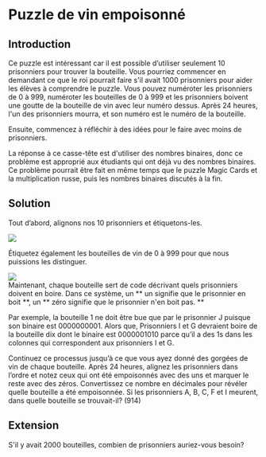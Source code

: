 # Puzzle de vin empoisonné

## Introduction
Ce puzzle est intéressant car il est possible d’utiliser seulement 10 prisonniers pour trouver la bouteille. Vous pourriez commencer en demandant ce que le roi pourrait faire s'il avait 1000 prisonniers pour aider les élèves à comprendre le puzzle. Vous pouvez numéroter les prisonniers de 0 à 999, numéroter les bouteilles de 0 à 999 et les prisonniers boivent une goutte de la bouteille de vin avec leur numéro dessus. Après 24 heures, l'un des prisonniers mourra, et son numéro est le numéro de la bouteille.

Ensuite, commencez à réfléchir à des idées pour le faire avec moins de prisonniers.

La réponse à ce casse-tête est d'utiliser des nombres binaires, donc ce problème est approprié aux étudiants qui ont déjà vu des nombres binaires. Ce problème pourrait être fait en même temps que le puzzle Magic Cards et la multiplication russe, puis les nombres binaires discutés à la fin.


## Solution

Tout d’abord, alignons nos 10 prisonniers et étiquetons-les.

![](https://github.com/supportingami/sami-maths-club/blob/master/maths-club-pack/images/poisoned-wine-puzzle-2.png?raw=true)

Étiquetez également les bouteilles de vin de 0 à 999 pour que nous puissions les distinguer.

![](https://github.com/supportingami/sami-maths-club/blob/master/maths-club-pack/images/poisoned-wine-puzzle-3.png?raw=true)  
Maintenant, chaque bouteille sert de code décrivant quels prisonniers doivent en boire. Dans ce système, un ** un signifie que le prisonnier en boit **, un ** zéro signifie que le prisonnier n'en boit pas. **

Par exemple, la bouteille 1 ne doit être bue que par le prisonnier J puisque son binaire est 0000000001. Alors que, Prisonniers I et G devraient boire de la bouteille dix dont le binaire est 0000001010 parce qu’il a des 1s dans les colonnes qui correspondent aux prisonniers I et G.

Continuez ce processus jusqu’à ce que vous ayez donné des gorgées de vin de chaque bouteille. Après 24 heures, alignez les prisonniers dans l’ordre et notez ceux qui ont été empoisonnés avec des uns et marquer le reste avec des zéros. Convertissez ce nombre en décimales pour révéler quelle bouteille a été empoisonnée. Si les prisonniers A, B, C, F et I meurent, dans quelle bouteille se trouvait-il?  (914)

## Extension

S'il y avait 2000 bouteilles, combien de prisonniers auriez-vous besoin?